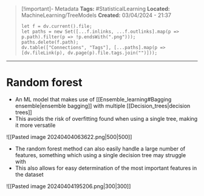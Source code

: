 > [!important]- Metadata
> **Tags:** #StatisticalLearning 
> **Located:** MachineLearning/TreeModels
> **Created:** 03/04/2024 - 21:37
> ```dataviewjs
> let f = dv.current().file;
> let paths = new Set([...f.inlinks, ...f.outlinks].map(p => p.path).filter(p => !p.endsWith(".png")));
> paths.delete(f.path);
> dv.table(["Connections", "Tags"], [...paths].map(p => [dv.fileLink(p), dv.page(p).file.tags.join("")]));
> ```

___
# Random forest
- An ML model that makes use of [[Ensemble_learning#Bagging ensemble|ensemble bagging]] with multiple [[Decision_trees|decision trees]] 
- This avoids the risk of overfitting found when using a single tree, making it more versatile 


![[Pasted image 20240404063622.png|500|500]]

- The random forest method can also easily handle a large number of features, something which using a single decision tree may struggle with 
-  This also allows for easy determination of the most important features in the dataset

![[Pasted image 20240404195206.png|300|300]]